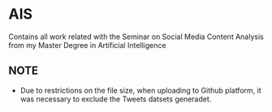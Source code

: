 # AIS
Contains all work related with the Seminar on Social Media Content Analysis from my Master Degree in Artificial Intelligence

NOTE
----
 * Due to restrictions on the file size, when uploading to Github platform,
    it was necessary to exclude the Tweets datsets generadet.